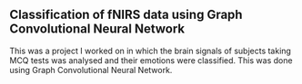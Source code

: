 ## Classification of fNIRS data using Graph Convolutional Neural Network

This was a project I worked on in which the brain signals of subjects taking MCQ tests was analysed and their emotions were classified. This was done using Graph Convolutional Neural Network. 